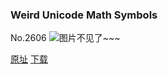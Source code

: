 ### Weird Unicode Math Symbols
No.2606
![图片不见了~~~](https://imgs.xkcd.com/comics/weird_unicode_math_symbols.png)

[原址](https://xkcd.com//2606) [下载](https://imgs.xkcd.com/comics/weird_unicode_math_symbols.png)

